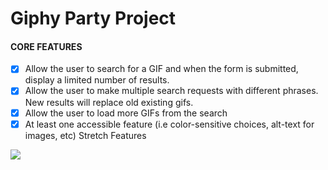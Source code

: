 # Giphy Party Project

#### CORE FEATURES

- [x] Allow the user to search for a GIF and when the form is submitted, display a limited number of results.
- [x] Allow the user to make multiple search requests with different phrases. New results will replace old existing gifs.
- [x] Allow the user to load more GIFs from the search
- [x] At least one accessible feature (i.e color-sensitive choices, alt-text for images, etc)
      Stretch Features
      
<img src="giphy-party.gif">
